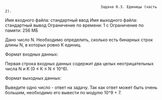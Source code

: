                                                 Задача 0.3. Единицы (часть 2).

Имя входного файла: стандартный ввод
Имя выходного файла: стандартный вывод
Ограничение по времени: 1 с
Ограничение по памяти: 256 МБ
        
Дано число N. Необходимо определить, сколько есть бинарных строк длины N, в которых ровно K единиц.

Формат входных данных:

Первая строка входных данных содержит два целых неотрицательных числа N и K (0 ≤ K ≤ N ≤ 10^6).

Формат выходных данных:

Выведите одно число - ответ на задачу. Так как ответ может быть очень большим, необходимо его вывести по модулю 10^9 + 7.